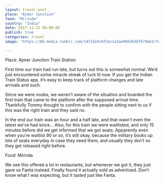 ```yaml
---
layout: travel-post
place: "Ajmer Junction"
food: "Mirinda"
country: "India"
date: 2017-11-21 00:00:00
publish: true
categories: travel
image: "https://66.media.tumblr.com/14731e4c0f2ec1a3ae906363bf679de2/tumblr_p0t80ginqN1wkhtd7o1_1280.jpg"

---
```


Place: Ajmer Junction Train Station

First time our train had run late, but turns out this is somewhat normal. We’d just encountered some miracle streak of luck til now. If you get the Indian Train Status app, it’s easy to keep track of platform changes and late arrivals and such.

Since we were noobs, we weren’t aware of the situation and boarded the first train that came to the platform after the supposed arrival time. Thankfully Tommy thought to confirm with the people sitting next to us if this was the right train and they said no.

In the end our train was an hour and a half late, and that wasn’t even the latest we’ve had since… Also, for this train we were waitlisted, and only 15 minutes before did we get informed that we got seats. Apparently even when you’re waitlist 90 or so, it’s still okay, because the military books up lots of seats everyday in case they need them, and usually they don’t so they get released right before.

Food: Mirinda

We see this offered a lot in restaurants, but whenever we got it, they just gave us Fanta instead. Finally found it actually sold as advertised. Don’t know what I was expecting, but it tasted just like Fanta.